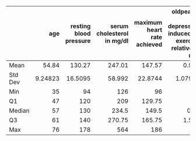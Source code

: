 |         |      age |   resting blood pressure |   serum cholesterol in mg/dl |   maximum heart rate achieved |   oldpeak = ST depression induced by exercise relative to rest |   number of major vessels (0-3) colored by flourosopy |
|:--------|---------:|-------------------------:|-----------------------------:|------------------------------:|---------------------------------------------------------------:|------------------------------------------------------:|
| Mean    | 54.84    |                 130.27   |                      247.01  |                      147.57   |                                                        0.902   |                                              0.63     |
| Std Dev |  9.24823 |                  16.5095 |                       58.992 |                       22.8744 |                                                        1.07928 |                                              0.895048 |
| Min     | 35       |                  94      |                      126     |                       96      |                                                        0       |                                              0        |
| Q1      | 47       |                 120      |                      209     |                      129.75   |                                                        0       |                                              0        |
| Median  | 57       |                 130      |                      234.5   |                      149.5    |                                                        0.45    |                                              0        |
| Q3      | 61       |                 140      |                      270.75  |                      165.75   |                                                        1.525   |                                              1        |
| Max     | 76       |                 178      |                      564     |                      186      |                                                        4.2     |                                              3        |